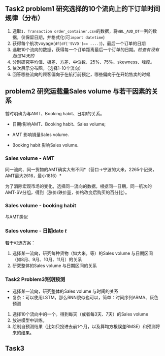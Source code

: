 ## Task2 problem1 研究选择的10个流向上的下订单时间规律（分布）

1. 选取`1. Transaction order_container.csv`的数据，将`WBL_AUD_DT`一列的数据，仅保留日期，并格式化(可`import datetime`) 
2. 获得每个航次voyage(`df[df['SVVD']== ....]`)，最后一个订单的日期
3. 选取10个流向的数据，获得每一个订单距离最后一个订单的日期。*检查有没有超过14天的*
4. 分别研究平均值、极差、方差、中位数、25%、75%、skewness、峰度。
5. 依次展示分布图。（选择1-10个流向）
6. 回答哪些流向的顾客偏向于在航行前预定，哪些偏向于在开始售卖的时候

## problem2 研究运载量Sales volume 与若干因素的关系

暂时明确为与AMT、Booking habit、日期$t$的关系。

- 日期$t$影响AMT、Booking habit、Sales volume;

- AMT 影响销量Sales volume.

- Booking habit 影响Sales volume.

### Sales volume - AMT

同一流向、同一货物的AMT确实大有不同*（营口->宁波的大米，2265个记录，AMT最大2616，最小1816）*

为了消除宏观市场的变化，选择同一流向的数据，根据同一日期，同一航次的AMT-SV分组，得到（涨价/跌价量，价格改变后购买的百分比）。

### Sales volume - booking habit

与AMT类似

### Sales volume - 日期date $t$

若干可选方案：

1. 选择某一流向，研究每种货物（如大米，等）的Sales volume 与日期区间（如8月、9月、10月、11月）的关系
2. 研究整体的Sales volume 与日期区间的关系

### Task2 Problem3短期预测

- 选择某一流向，研究整体的Sales volume 与时间的关系
- 复杂：可以使用LSTM，那么RNN貌似也可以，简单：时间序列ARMA、灰色预测

1. 选择10个流向中的一个，得到每天（或者每3天、7天）的Sales volume
2. 放进模型中训练。
3. 绘制自预测结果（比如只投进去前1个月，以及算均方根误差RMSE）和预测将来的结果。

## Task3 



